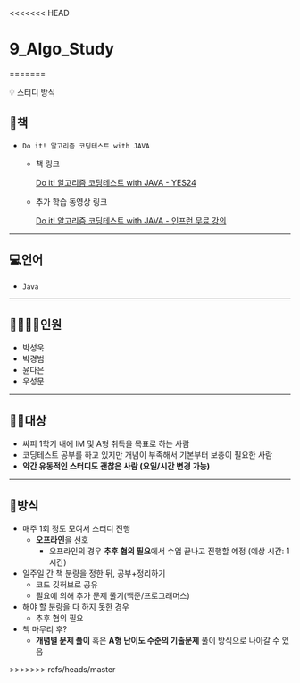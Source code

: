<<<<<<< HEAD
# 9_Algo_Study
=======
<aside>
💡 스터디 방식

# 📕책

- `Do it! 알고리즘 코딩테스트 with JAVA`
    - 책 링크
        
        [Do it! 알고리즘 코딩테스트 with JAVA - YES24](https://www.yes24.com/Product/Goods/108571508)
        

    - 추가 학습 동영상 링크
        
        [Do it! 알고리즘 코딩테스트 with JAVA - 인프런 무료 강의](https://inf.run/A3932)
        

---

# 💻언어

- `Java`

---

# 👨‍👩‍👧‍👦인원

- 박성욱
- 박경범
- 윤다은
- 우성문


---

# 👩‍💻대상

- 싸피 1학기 내에 IM 및 A형 취득을 목표로 하는 사람
- 코딩테스트 공부를 하고 있지만 개념이 부족해서 기본부터 보충이 필요한 사람
- **약간 유동적인 스터디도 괜찮은 사람 (요일/시간 변경 가능)**


---

# 🔑방식

- 매주 1회 정도 모여서 스터디 진행
    - **오프라인**을 선호
        - 오프라인의 경우 **추후 협의 필요**에서 수업 끝나고 진행할 예정 (예상 시간: 1시간)
- 일주일 간 책 분량을 정한 뒤, 공부+정리하기
    - 코드 깃허브로 공유
    - 필요에 의해 추가 문제 풀기(백준/프로그래머스)
- 해야 할 분량을 다 하지 못한 경우
    - 추후 협의 필요
- 책 마무리 후?
    - **개념별 문제 풀이** 혹은 **A형 난이도 수준의 기출문제** 풀이 방식으로 나아갈 수 있음
</aside>
>>>>>>> refs/heads/master
